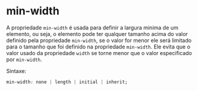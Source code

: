 # min-width

A propriedade `min-width` é usada para definir a largura minima de um elemento, ou seja, o elemento pode ter qualquer tamanho acima do valor definido pela propriedade `min-width`, se o valor for menor ele será limitado para o tamanho que foi definido na propriedade `min-width`. Ele evita que o valor usado da propriedade `width` se torne menor que o valor especificado por `min-width`.

Sintaxe:

```css
min-width: none | length | initial | inherit;
```
